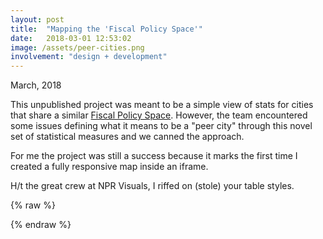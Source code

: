 ```yaml
---
layout: post
title:  "Mapping the 'Fiscal Policy Space'"
date:   2018-03-01 12:53:02
image: /assets/peer-cities.png
involvement: "design + development"
---
```


<p class="date" markdown="1">
March, 2018
</p>

This unpublished project was meant to be a simple view of stats for cities that share a similar [Fiscal Policy Space](http://fiscalpolicyspace.greatcities.uic.edu/). However, the team encountered some issues defining what it means to be a "peer city" through this novel set of statistical measures and we canned the approach.

For me the project was still a success because it marks the first time I created a fully responsive map inside an iframe.

H/t the great crew at NPR Visuals, I riffed on (stole) your table styles.

{% raw %}
  <div>
    <div id="iframe-here"></div>
  </div>
  <script src="https://pym.nprapps.org/pym.v1.js" type="text/javascript"></script>
  <script>
      var pymParent = new pym.Parent("iframe-here", "https://s3.amazonaws.com/peercities/index.html", {});
  </script>
{% endraw %}

